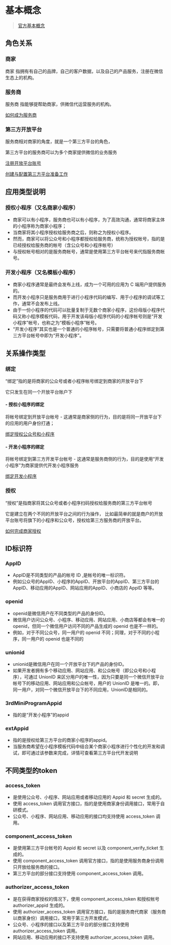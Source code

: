 # 基本概念

> [官方基本概念](https://developers.weixin.qq.com/doc/oplatform/Third-party_Platforms/2.0/getting_started/terminology_introduce.html)

## 角色关系
### 商家
商家 指拥有有自己的品牌，自己的客户数据，以及自己的产品服务，注册在微信生态上的机构。

### 服务商
服务商 指能够提帮助商家，供微信代运营服务的机构。

[如何成为服务商](https://developers.weixin.qq.com/doc/oplatform/Third-party_Platforms/2.0/getting_started/how_to_be.html)

### 第三方开放平台
服务商相对商家的角度，就是一个第三方平台的角色，

第三方平台的服务商可以为多个商家提供微信的业务服务

[注册开放平台账号](https://developers.weixin.qq.com/doc/oplatform/Third-party_Platforms/2.0/operation/open/create.html)

[创建与配置第三方平台准备工作](https://developers.weixin.qq.com/doc/oplatform/Third-party_Platforms/2.0/operation/thirdparty/prepare.html)


## 应用类型说明
### 授权小程序（又名商家小程序）
- 商家可以有小程序，服务商也可以有小程序，为了高效沟通，通常将商家主体的小程序称为商家小程序；
- 当商家将其小程序授权给服务商之后，则称之为授权小程序。
- 然而，商家可以将公众号和小程序都授权给服务商，统称为授权帐号，指的是已经授权给服务商的帐号（含公众号和小程序帐号）
- 与授权帐号相对的是服务商帐号，通常是使用第三方平台帐号来代指服务商帐号。

### 开发小程序（又名模板小程序）
- 商家小程序通常是最终会发布上线，成为一个可用的应用为 C 端用户提供服务的。
- 而开发小程序只是服务商用于进行小程序代码的编写、用于小程序的调试等工作，通常不会发布上线。
- 由于一份小程序的代码可以批量复制于无数个商家小程序，这份母版小程序代码又称小程序模板代码，用于开发该母版小程序代码的小程序帐号则是“开发小程序”帐号，也称之为“模板小程序”帐号。
- “开发小程序”其实也是一个普通的小程序帐号，只需要将普通小程序绑定到第三方平台帐号中即为“开发小程序”。


## 关系操作类型
### 绑定
“绑定”指的是将商家的公众号或者小程序帐号绑定到商家的开放平台下

它只发生在同一个开放平台账户下

#### - 授权小程序的绑定
  将帐号绑定到开放平台帐号 - 这通常是商家侧的行为，目的是将同一开放平台下的应用的用户身份打通；

[绑定授权公众号和小程序](https://developers.weixin.qq.com/doc/oplatform/Third-party_Platforms/2.0/operation/open/bind.html)


#### - 开发小程序的绑定
  将帐号绑定到第三方开发平台帐号 - 这通常是服务商侧的行为，目的是使用“开发小程序”为商家提供代开发小程序服务


[绑定开发小程序](https://developers.weixin.qq.com/doc/oplatform/Third-party_Platforms/2.0/operation/thirdparty/dev.html)

### 授权
“授权”是指商家将其公众号或者小程序扫码授权给服务商的第三方平台帐号

它是建立在两个不同的开放平台之间的行为操作，
比如最简单的就是商户的开放平台账号将旗下的小程序和公众号，授权给第三方服务商的开放平台。

[如何完成商家授权](https://developers.weixin.qq.com/doc/oplatform/Third-party_Platforms/2.0/getting_started/how_to_service.html)



## ID标识符
### AppID
- AppID是不同类型的产品的帐号 ID ,是帐号的唯一标识符。
- 例如公众号的AppID、小程序的AppID、开放平台的AppID、第三方平台的AppID、移动应用的AppID、网站应用的AppID、小商店的 AppID 等等。

### openid
- openid是微信用户在不同类型的产品的身份ID。
- 微信用户访问公众号、小程序、移动应用、网站应用、小商店等都会有唯一的openid，但同一个微信用户访问不同的产品生成的 openid 也是不一样的。
- 例如，对于不同公众号，同一用户的 openid 不同；同理，对于不同的小程序，同一用户的 openid 也是不同的

### unionid
- unionid是微信用户在同一个开放平台下的产品的身份ID。
- 如果开发者拥有多个移动应用、网站应用、和公众帐号（即公众号和小程序），可通过 UnionID 来区分用户的唯一性，因为只要是同一个微信开放平台帐号下的移动应用、网站应用和公众帐号，用户的 UnionID 是唯一的。即，同一用户，对同一个微信开放平台下的不同应用，UnionID是相同的。

### 3rdMiniProgramAppid
- 指的是“开发小程序”的appid

### extAppid
- 指的是授权给第三方平台的商家小程序的appid。
- 当服务商希望在小程序模板代码中结合某个商家小程序进行个性化的开发和调试，即可通过该参数来完成，详情可查看第三方平台代开发说明


## 不同类型的token
### access_token	
- 是使用公众号、小程序、网站应用或者移动应用的 Appid 和 secret 生成的。
- 使用 access_token 调用官方接口，指的是使用商家身份调用接口，常用于自研模式。
- 公众号、小程序、网站应用、移动应用的接口均支持使用 access_token 调用。
  
### component_access_token	
- 是使用第三方平台帐号的 Appid 和 secret 以及 component_verify_ticket 生成的。
- 使用 component_access_token 调用官方接口，指的是使用服务商身份调用只开放给服务商的接口。
- 第三方平台的部分接口支持使用 component_access_token 调用。
  
### authorizer_access_token	
- 是在获得商家授权的情况下，使用 component_access_token 和授权帐号 authorizer_appid 生成的。
- 使用 authorizer_access_token 调用官方接口，指的是服务商代商家（服务商以商家身份）调用接口，常用于第三方开发模式。
- 公众号、小程序的接口以及第三方平台的部分接口支持使用 authorizer_access_token 调用。
- 网站应用、移动应用的接口不支持使用 authorizer_access_token 调用。
